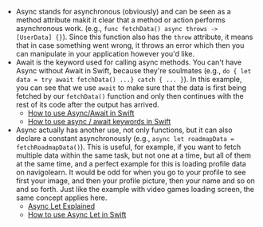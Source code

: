 - Async stands for asynchronous (obviously) and can be seen as a method attribute makit it clear that a method or action performs asynchronous work. (e.g., `func fetchData() async throws -> [UserData] {}`). Since this function also has the `throw` attribute, it means that in case something went wrong, it throws an error which then you can manipulate in your application however you'd like.
- Await is the keyword used for calling async methods. You can't have Async without Await in Swift, because they're soulmates (e.g., `do { let data = try await fetchData() ...} catch { ... }`). In this example, you can see that we use `await` to make sure that the data is first being fetched by our `fetchData()` function and only then continues with the rest of its code after the output has arrived.
	- [How to use Async/Await in Swift](https://youtu.be/9fXI6o39jLQ?si=l5iyperCiJX2fnxS)
	- [How to use async / await keywords in Swift](https://youtu.be/-5kIzkBqAzc?si=aTvRg7s0wkLuTaMb)
- Async actually has another use, not only functions, but it can also declare a constant asynchronously (e.g., `async let roadmapData = fetchRoadmapData()`). This is useful, for example, if you want to fetch multiple data within the same task, but not one at a time, but all of them at the same time, and a perfect example for this is loading profile data on navigolearn. It would be odd for when you go to your profile to see first your image, and then your profile picture, then your name and so on and so forth. Just like the example with video games loading screen, the same concept applies here.
	- [Async Let Explained](https://www.avanderlee.com/swift/async-let-asynchronous-functions-in-parallel/)
	- [How to use Async Let in Swift](https://youtu.be/1OmJJwVF7uQ?si=xZlyv2FK3EHWktGp)